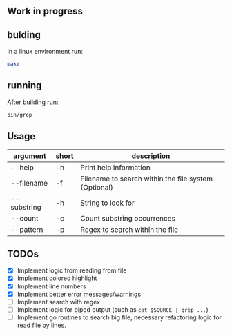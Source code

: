 ## Work in progress

## bulding

In a linux environment run:

```sh
make
```
## running

After building run:

```sh
bin/grop
```

## Usage

| argument       | short | description                                          |
| -------------- | ----- | ---------------------------------------------------- |
| --help         | -h    | Print help information                               |
| --filename     | -f    | Filename to search within the file system (Optional) |
| --substring    | -h    | String to look for                                   |
| --count        | -c    | Count substring occurrences                          |
| --pattern      | -p    | Regex to search within the file                      |


## TODOs

- [x] Implement logic from reading from file
- [x] Implement colored highlight
- [x] Implement line numbers
- [x] Implement better error messages/warnings
- [ ] Implement search with regex
- [ ] Implement logic for piped output (such as `cat $SOURCE | grep ...`)
- [ ] Implement go routines to search big file, necessary refactoring logic for read file by lines.
